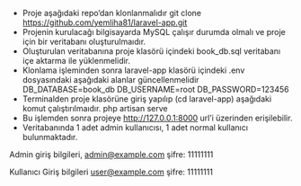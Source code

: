 - Proje aşağıdaki repo’dan klonlanmalıdır
git clone https://github.com/yemliha81/laravel-app.git
- Projenin kurulacağı bilgisayarda MySQL çalışır durumda olmalı ve proje için bir veritabanı oluşturulmaıdır.
- Oluşturulan veritabanına proje klasörü içindeki book_db.sql veritabanı içe aktarma ile yüklenmelidir.
- Klonlama işleminden sonra laravel-app klasörü içindeki .env dosyasındaki aşağıdaki alanlar güncellenmelidir
DB_DATABASE=book_db
DB_USERNAME=root
DB_PASSWORD=123456
- Terminalden proje klasörüne giriş yapılıp (cd laravel-app) aşağıdaki komut çalıştırılmaıdır.
php artisan serve
- Bu işlemden sonra projeye http://127.0.0.1:8000 url’i üzerinden erişilebilir.
- Veritabanında 1 adet admin kullanıcısı, 1 adet normal kullanıcı bulunmaktadır.

Admin giriş bilgileri,
admin@example.com
şifre: 11111111

Kullanıcı Giriş bilgileri
user@example.com
şifre: 11111111

